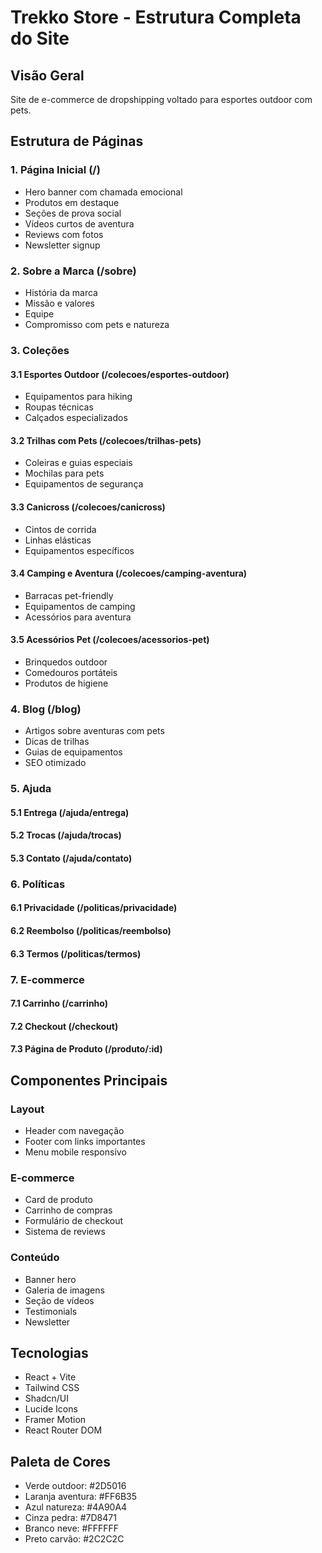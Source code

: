 # Trekko Store - Estrutura Completa do Site

## Visão Geral
Site de e-commerce de dropshipping voltado para esportes outdoor com pets.

## Estrutura de Páginas

### 1. Página Inicial (/)
- Hero banner com chamada emocional
- Produtos em destaque
- Seções de prova social
- Vídeos curtos de aventura
- Reviews com fotos
- Newsletter signup

### 2. Sobre a Marca (/sobre)
- História da marca
- Missão e valores
- Equipe
- Compromisso com pets e natureza

### 3. Coleções
#### 3.1 Esportes Outdoor (/colecoes/esportes-outdoor)
- Equipamentos para hiking
- Roupas técnicas
- Calçados especializados

#### 3.2 Trilhas com Pets (/colecoes/trilhas-pets)
- Coleiras e guias especiais
- Mochilas para pets
- Equipamentos de segurança

#### 3.3 Canicross (/colecoes/canicross)
- Cintos de corrida
- Linhas elásticas
- Equipamentos específicos

#### 3.4 Camping e Aventura (/colecoes/camping-aventura)
- Barracas pet-friendly
- Equipamentos de camping
- Acessórios para aventura

#### 3.5 Acessórios Pet (/colecoes/acessorios-pet)
- Brinquedos outdoor
- Comedouros portáteis
- Produtos de higiene

### 4. Blog (/blog)
- Artigos sobre aventuras com pets
- Dicas de trilhas
- Guias de equipamentos
- SEO otimizado

### 5. Ajuda
#### 5.1 Entrega (/ajuda/entrega)
#### 5.2 Trocas (/ajuda/trocas)
#### 5.3 Contato (/ajuda/contato)

### 6. Políticas
#### 6.1 Privacidade (/politicas/privacidade)
#### 6.2 Reembolso (/politicas/reembolso)
#### 6.3 Termos (/politicas/termos)

### 7. E-commerce
#### 7.1 Carrinho (/carrinho)
#### 7.2 Checkout (/checkout)
#### 7.3 Página de Produto (/produto/:id)

## Componentes Principais

### Layout
- Header com navegação
- Footer com links importantes
- Menu mobile responsivo

### E-commerce
- Card de produto
- Carrinho de compras
- Formulário de checkout
- Sistema de reviews

### Conteúdo
- Banner hero
- Galeria de imagens
- Seção de vídeos
- Testimonials
- Newsletter

## Tecnologias
- React + Vite
- Tailwind CSS
- Shadcn/UI
- Lucide Icons
- Framer Motion
- React Router DOM

## Paleta de Cores
- Verde outdoor: #2D5016
- Laranja aventura: #FF6B35
- Azul natureza: #4A90A4
- Cinza pedra: #7D8471
- Branco neve: #FFFFFF
- Preto carvão: #2C2C2C

